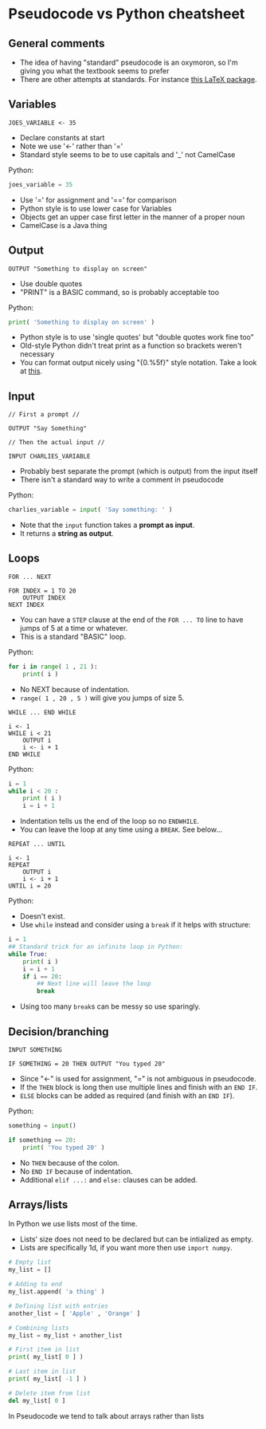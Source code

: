 # Pseudocode vs Python cheatsheet

## General comments

- The idea of having "standard" pseudocode is an oxymoron, so I'm giving you what the textbook seems to prefer
- There are other attempts at standards. For instance [this LaTeX package](http://mirror.ox.ac.uk/sites/ctan.org/macros/latex/contrib/algorithmicx/algorithmicx.pdf).


## Variables

```pseudocode
JOES_VARIABLE <- 35
```
- Declare constants at start
- Note we use '<-' rather than '='
- Standard style seems to be to use capitals and '\_' not CamelCase

Python:

```python
joes_variable = 35
```

- Use '=' for assignment and '==' for comparison
- Python style is to use lower case for Variables
- Objects get an upper case first letter in the manner of a proper noun
- CamelCase is a Java thing

## Output

```pseudocode
OUTPUT "Something to display on screen"
```

- Use double quotes
- "PRINT" is a BASIC command, so is probably acceptable too

Python:

```python
print( 'Something to display on screen' )
```
- Python style is to use 'single quotes' but "double quotes work fine too"
- Old-style Python didn't treat print as a function so brackets weren't necessary
- You can format output nicely using "{0.%5f}" style notation. Take a look at [this](https://docs.python.org/3/tutorial/inputoutput.html).

## Input

```pseudocode
// First a prompt //

OUTPUT "Say Something"

// Then the actual input //

INPUT CHARLIES_VARIABLE
```

- Probably best separate the prompt (which is output) from the input itself
- There isn't a standard way to write a comment in pseudocode

Python:

```python
charlies_variable = input( 'Say something: ' )
```

- Note that the ```input``` function takes a **prompt as input**.
- It returns a **string as output**.

## Loops

```FOR ... NEXT```

```pseudocode
FOR INDEX = 1 TO 20
	OUTPUT INDEX
NEXT INDEX
```

- You can have a ```STEP``` clause at the end of the ```FOR ... TO``` line to have jumps of 5 at a time or whatever.
- This is a standard "BASIC" loop.

Python:

```python
for i in range( 1 , 21 ):
	print( i )
```

- No NEXT because of indentation.
- ```range( 1 , 20 , 5 )``` will give you jumps of size 5.

```WHILE ... END WHILE```

```pseudocode
i <- 1
WHILE i < 21
	OUTPUT i
	i <- i + 1
END WHILE
```

Python:

```python
i = 1
while i < 20 :
	print ( i )
	i = i + 1
```

- Indentation tells us the end of the loop so no ```ENDWHILE```.
- You can leave the loop at any time using a ```BREAK```. See below...

```REPEAT ... UNTIL```

```pseudocode
i <- 1
REPEAT
	OUTPUT i
	i <- i + 1
UNTIL i = 20
```

Python:
- Doesn't exist.
- Use ```while``` instead and consider using a ```break``` if it helps with structure:

```Python
i = 1
## Standard trick for an infinite loop in Python:
while True:
	print( i )
	i = i + 1
	if i == 20:
		## Next line will leave the loop
		break
```

- Using too many ```break```s can be messy so use sparingly.

## Decision/branching

```pseudocode
INPUT SOMETHING

IF SOMETHING = 20 THEN OUTPUT "You typed 20"
```

- Since "<-" is used for assignment, "=" is not ambiguous in pseudocode.
- If the ```THEN``` block is long then use multiple lines and finish with an ```END IF```.
- ```ELSE``` blocks can be added as required (and finish with an ```END IF```).

Python:

```python
something = input()

if something == 20:
	print( 'You typed 20' )
```

- No ```THEN``` because of the colon.
- No ```END IF``` because of indentation.
- Additional ```elif ...:``` and ```else:``` clauses can be added.


## Arrays/lists

In Python we use lists most of the time.
- Lists' size does not need to be declared but can be intialized as empty.
- Lists are specifically 1d, if you want more then use `import numpy`.
	
```python
# Empty list
my_list = []

# Adding to end
my_list.append( 'a thing' )

# Defining list with entries
another_list = [ 'Apple' , 'Orange' ]

# Combining lists
my_list = my_list + another_list

# First item in list
print( my_list[ 0 ] )

# Last item in list
print( my_list[ -1 ] )

# Delete item from list
del my_list[ 0 ]
``` 

In Pseudocode we tend to talk about arrays rather than lists
